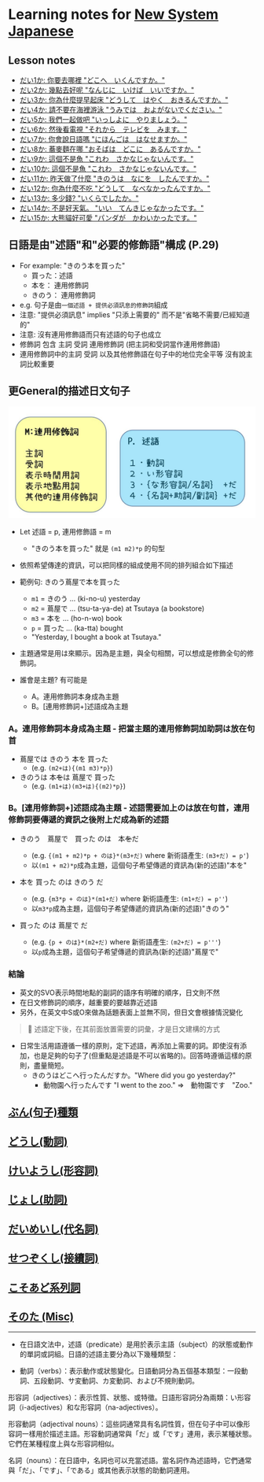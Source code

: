 # Learning notes for [New System Japanese](https://newsystemjapanese.wixsite.com/patented/textbooks)

## Lesson notes

- [だい1か: 你要去哪裡 "どこへ　いくんですか。"](lesson_1.md)
- [だい2か: 幾點去好呢 "なんじに　いけば　いいですか。"](lesson_2.md)
- [だい3か: 你為什麼提早起床 "どうして　はやく　おきるんですか。"](lesson_3.md)
- [だい4か: 請不要在海裡游泳 "うみでは　およがないでください。"](lesson_4.md)
- [だい5か: 我們一起做吧 "いっしよに　やりましょう。"](lesson_5.md)
- [だい6か: 然後看電視 "それから　テレビを　みます。"](lesson_6.md)
- [だい7か: 你會說日語嗎 "にほんごは　はなせますか。"](lesson_7.md)
- [だい8か: 蕎麥麵在哪 "おそばは　どこに　あるんですか。"](lesson_8.md)
- [だい9か: 這個不是魚 "これわ　さかなじゃないんです。"](lesson_9.md)
- [だい10か: 這個不是魚 "これわ　さかなじゃないんです。"](lesson_10.md)
- [だい11か: 昨天做了什麼 "きのうは　なにを　したんですか。"](lesson_11.md)
- [だい12か: 你為什麼不吃 "どうして　なべなかったんですか。"](lesson_12.md)
- [だい13か: 多少錢? "いくらでしたか。"](lesson_13.md)
- [だい14か: 不是好天氣。 "いい　てんきじゃなかったです。"](lesson_14.md)
- [だい15か: 大熊貓好可愛 "パンダが　かわいかったです。"](lesson_15.md)

## 日語是由"述語"和"必要的修飾語"構成 (P.29)

- For example: "きのう本を買った"
  - 買った：述語
  - 本を： 連用修飾詞
  - きのう： 連用修飾詞
- e.g. 句子是由`一個述語 + 提供必須訊息的修飾詞`組成
- 注意: "提供必須訊息" implies "只添上需要的" 而不是"省略不需要/已經知道的"
- 注意: 沒有連用修飾語而只有述語的句子也成立
- 修飾詞 包含 主詞 受詞 連用修飾詞 (把主詞和受詞當作連用修飾語)
- 連用修飾詞中的主詞 受詞 以及其他修飾語在句子中的地位完全平等 沒有說主詞比較重要

## 更General的描述日文句子

![](imgs/sentence_structure.JPG)

- Let 述語 = p, 連用修飾語 = m
  - "きのう本を買った" 就是 `(m1 m2)*p` 的句型

- 依照希望傳達的資訊，可以把同樣的組成使用不同的排列組合如下描述
- 範例句: きのう蔦屋で本を買った
  - `m1` = きのう ... (ki-no-u) yesterday
  - `m2` = 蔦屋で ... (tsu-ta-ya-de) at Tsutaya (a bookstore)
  - `m3` = 本を ... (ho-n-wo) book
  - `p` = 買った ... (ka-tta) bought
  - "Yesterday, I bought a book at Tsutaya."

- 主題通常是用は來顯示。因為是主題，與全句相關，可以想成是修飾全句的修飾詞。
- 誰會是主題? 有可能是
  - A。連用修飾詞本身成為主題
  - B。[連用修飾詞+]述語成為主題

### A。連用修飾詞本身成為主題 - 把當主題的連用修飾詞加助詞は放在句首

- 蔦屋では きのう 本を 買った
  - (e.g. `(m2+は){(m1 m3)*p}`)
- きのうは 本~~を~~は 蔦屋で 買った
  - (e.g. `(m1+は)(m3+は){(m2)*p}`)


### B。[連用修飾詞+]述語成為主題 - 述語需要加上のは放在句首，連用修飾詞要傳遞的資訊之後附上だ成為新的述語

- きのう　蔦屋で　買った のは　本~~を~~だ
  - (e.g. `{(m1 + m2)*p + のは}*(m3+だ)` where 新術語產生: `(m3+だ) = p'`)
  - 以`(m1 + m2)*p`成為主題，這個句子希望傳遞的資訊為(新的述語)"本を"
- 本を 買った のは きのう だ
  - (e.g. `{m3*p + のは}*(m1+だ)` where 新術語產生: `(m1+だ) = p''`)
  - 以`m3*p`成為主題，這個句子希望傳遞的資訊為(新的述語)"きのう"

- 買った のは 蔦屋で だ
  - (e.g. `{p + のは}*(m2+だ)` where 新術語產生: `(m2+だ) = p'''`)
  - 以`p`成為主題，這個句子希望傳遞的資訊為(新的述語)"蔦屋で"

### 結論

- 英文的SVO表示時間地點的副詞的語序有明確的順序，日文則不然
- 在日文修飾詞的順序，越重要的要越靠近述語
- 另外，在英文中S或O來做為話題表面上並無不同，但日文會根據情況變化

> :brain: 述語定下後，在其前面放置需要的詞彙，才是日文建構的方式

- 日常生活用語遵循一樣的原則，定下述語，再添加上需要的詞。即使沒有添加，也是足夠的句子了(但重點是述語是不可以省略的)。回答時遵循這樣的原則，盡量簡短。
  - きのうはどこへ行ったんだすか。"Where did you go yesterday?"
    - 動物園へ行ったんです "I went to the zoo." =>　動物園です　"Zoo."

## [ぶん(句子)種類](about_sentence.md)

## [どうし(動詞)](about_verb.md)

## [けいようし(形容詞)](about_adj.md)

## [じょし(助詞)](about_particle.md)

## [だいめいし(代名詞)](about_pronoun.md)

## [せつぞくし(接續詞)](about_conjunction.md)

## [こそあど系列詞](about_cosoato.md)

## [そのた (Misc)](about_misc.md)


------

- 在日語文法中，述語（predicate）是用於表示主語（subject）的狀態或動作的單詞或詞組。日語的述語主要分為以下幾種類型：

- 動詞（verbs）：表示動作或狀態變化。日語動詞分為五個基本類型：一段動詞、五段動詞、サ変動詞、カ変動詞、および不規則動詞。

形容詞（adjectives）：表示性質、狀態、或特徵。日語形容詞分為兩類：い形容詞（i-adjectives）和な形容詞（na-adjectives）。

形容動詞（adjectival nouns）：這些詞通常具有名詞性質，但在句子中可以像形容詞一樣用於描述主語。形容動詞通常與「だ」或「です」連用，表示某種狀態。它們在某種程度上與な形容詞相似。

名詞（nouns）：在日語中，名詞也可以充當述語。當名詞作為述語時，它們通常與「だ」、「です」、「である」或其他表示狀態的助動詞連用。


